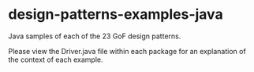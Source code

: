 # design-patterns-examples-java
Java samples of each of the 23 GoF design patterns.

Please view the Driver.java file within each package for an explanation of the context of each example.
